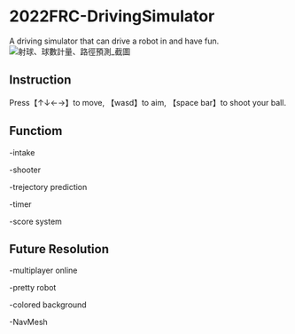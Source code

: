 # 2022FRC-DrivingSimulator
A driving simulator that can drive a robot in and have fun.
![射球、球數計量、路徑預測_截圖](https://user-images.githubusercontent.com/87659272/169831082-84e42ff4-fb71-4aec-b81b-2919d313b543.jpg)

## Instruction
Press【↑↓←→】to move, 【wasd】to aim, 【space bar】to shoot your ball.

## Functiom
-intake

-shooter

-trejectory prediction

-timer

-score system

## Future Resolution
-multiplayer online

-pretty robot

-colored background

-NavMesh

